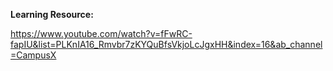 **Learning Resource:**

https://www.youtube.com/watch?v=fFwRC-fapIU&list=PLKnIA16_Rmvbr7zKYQuBfsVkjoLcJgxHH&index=16&ab_channel=CampusX
